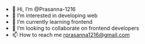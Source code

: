 - 👋 Hi, I’m @Prasanna-1216
- 👀 I’m interested in developing web
- 🌱 I’m currently learning frontend
- 💞️ I’m looking to collaborate on frontend developers
- 📫 How to reach me rprasanna1216@gmail.com

<!---
Prasanna-1216/Prasanna-1216 is a ✨ special ✨ repository because its `README.md` (this file) appears on your GitHub profile.
You can click the Preview link to take a look at your changes.
--->
